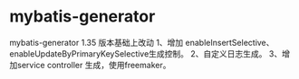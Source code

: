 # mybatis-generator
mybatis-generator 1.35 版本基础上改动 
1、增加 enableInsertSelective、enableUpdateByPrimaryKeySelective生成控制。
2、自定义日志生成。
3、增加service controller 生成，使用freemaker。